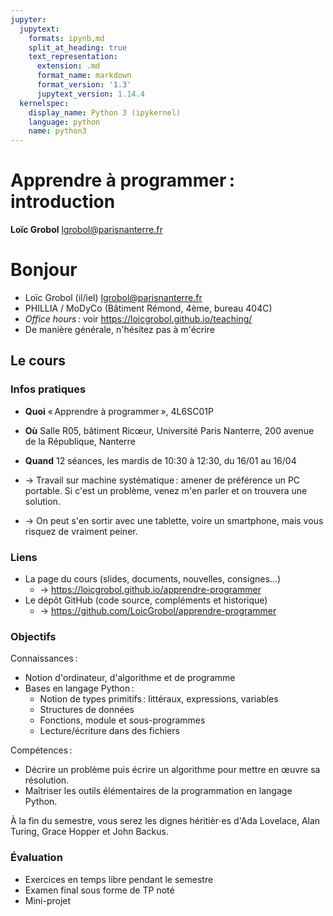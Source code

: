 ```yaml
---
jupyter:
  jupytext:
    formats: ipynb,md
    split_at_heading: true
    text_representation:
      extension: .md
      format_name: markdown
      format_version: '1.3'
      jupytext_version: 1.14.4
  kernelspec:
    display_name: Python 3 (ipykernel)
    language: python
    name: python3
---
```


<!-- #region slideshow={"slide_type": "skip"} -->
<!-- LTeX: language=fr -->
<!-- #endregion -->
<!-- #region slideshow={"slide_type": "slide"} -->
Apprendre à programmer : introduction
=====================================

**Loïc Grobol** [<lgrobol@parisnanterre.fr>](mailto:lgrobol@parisnanterre.fr)
<!-- #endregion -->


<!-- #region slideshow={"slide_type": "slide"} -->
# Bonjour

- Loïc Grobol (il/iel) [<lgrobol@parisnanterre.fr>](mailto:loic.grobol@parisnanterre.fr)
- PHILLIA / MoDyCo (Bâtiment Rémond, 4ème, bureau 404C)
- *Office hours* : voir <https://loicgrobol.github.io/teaching/>
- De manière générale, n'hésitez pas à m'écrire
<!-- #endregion -->

<!-- #region slideshow={"slide_type": "slide"} -->
## Le cours
<!-- #endregion -->

<!-- #region slideshow={"slide_type": "subslide"} -->
### Infos pratiques

- **Quoi** « Apprendre à programmer », 4L6SC01P
- **Où** Salle R05, bâtiment Ricœur, Université Paris Nanterre, 200 avenue de la République,
  Nanterre
- **Quand** 12 séances, les mardis de 10:30 à 12:30, du 16/01 au 16/04

- → Travail sur machine systématique : amener de préférence un PC portable. Si c'est un problème,
  venez m'en parler et on trouvera une solution.
- → On peut s'en sortir avec une tablette, voire un smartphone, mais vous risquez de vraiment
  peiner.
<!-- #endregion -->

<!-- #region slideshow={"slide_type": "subslide"} -->
### Liens

- La page du cours (slides, documents, nouvelles, consignes…)
  - → <https://loicgrobol.github.io/apprendre-programmer>
- Le dépôt GitHub (code source, compléments et historique)
  - → <https://github.com/LoicGrobol/apprendre-programmer>
<!-- #endregion -->

<!-- #region slideshow={"slide_type": "subslide"} -->
### Objectifs

Connaissances :

- Notion d'ordinateur, d'algorithme et de programme
- Bases en langage Python :
  - Notion de types primitifs : littéraux, expressions, variables
  - Structures de données
  - Fonctions, module et sous-programmes
  - Lecture/écriture dans des fichiers
<!-- #endregion -->

<!-- #region slideshow={"slide_type": "subslide"} -->
Compétences :

- Décrire un problème puis écrire un algorithme pour mettre en œuvre sa résolution.
- Maîtriser les outils élémentaires de la programmation en langage Python.

À la fin du semestre, vous serez les dignes héritièr⋅es d'Ada Lovelace, Alan Turing, Grace Hopper et
John Backus.
<!-- #endregion -->

<!-- #region slideshow={"slide_type": "subslide"} -->
### Évaluation

- Exercices en temps libre pendant le semestre
- Examen final sous forme de TP noté
- Mini-projet
<!-- #endregion -->
